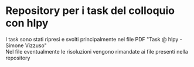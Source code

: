 # Repository per i task del colloquio con hlpy
I task sono stati ripresi e svolti principalmente nel file PDF "Task @ hlpy - Simone Vizzuso"<br>
Nel file eventualmente le risoluzioni vengono rimandate ai file presenti nella repository
